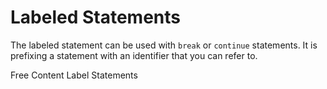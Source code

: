 # Labeled Statements

The labeled statement can be used with `break` or `continue` statements. It is prefixing a statement with an identifier that you can refer to.

<ResourceGroupTitle>Free Content</ResourceGroupTitle>
<BadgeLink colorScheme='yellow' badgeText='Read' href= 'https://developer.mozilla.org/en-US/docs/Web/JavaScript/Reference/Statements/label' > Label Statements
